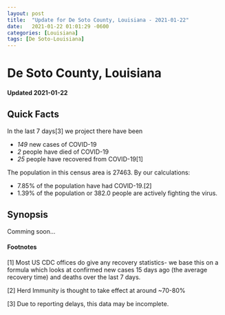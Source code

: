```yaml
---
layout: post
title:  "Update for De Soto County, Louisiana - 2021-01-22"
date:   2021-01-22 01:01:29 -0600
categories: [Louisiana]
tags: [De Soto-Louisiana]
---
```


# De Soto County, Louisiana
#### Updated 2021-01-22

## Quick Facts

In the last 7 days[3] we project there have been
- *149* new cases of COVID-19
- *2* people have died of COVID-19
- *25* people have recovered from COVID-19[1]

The population in this census area is 27463. By our calculations:
- 7.85% of the population have had COVID-19.[2]
- 1.39% of the population or 382.0 people are actively fighting the virus.

## Synopsis

Comming soon...


#### Footnotes

[1] Most US CDC offices do give any recovery statistics- we base this on a formula which looks at confirmed new cases
15 days ago (the average recovery time) and deaths over the last 7 days.

[2] Herd Immunity is thought to take effect at around ~70-80%

[3] Due to reporting delays, this data may be incomplete.
 
    